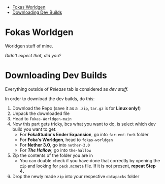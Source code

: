 - [Fokas Worldgen](#fokas-worldgen)
- [Downloading Dev Builds](#downloading-dev-builds)
# Fokas Worldgen
Worldgen stuff of mine.

*Didn't expect that, did you?*

# Downloading Dev Builds
Everything outside of *Release* tab is considered as _dev stuff_.

In order to download the dev builds, do this:

1. Download the Repo (save it as a `.zip`, `tar.gz` is for **Linux only!**)
2. Unpack the downloaded file
3. Head to `Fokas-Worldgen-main`
4. Now this part gets tricky, bcs what you want to do, is select which dev build you want to get:
    - For **FokaStudio's Ender Expansion**, go into `far-end-fork` folder
    - For **Foka's Worldgen**, head to `fokas-worldgen`
    - For **Nether 3.0**, go into  `nether-3.0`
    - For ***The Hallow***, go into `the-hallow`
5. Zip the contents of the folder you are in
    - You can double check if you have done that correctly by opening the `zip` and looking for `pack.mcmeta` file. If it is not present, **repeat Step 4.**
6. Drop the newly made `zip` into your respective `datapacks` folder 
